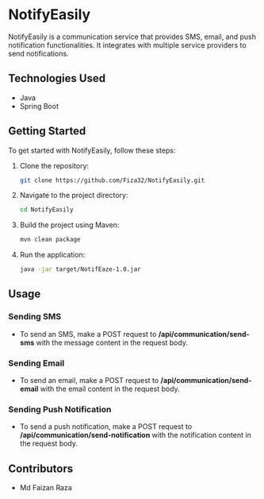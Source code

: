 # NotifyEasily

NotifyEasily is a communication service that provides SMS, email, and push notification functionalities. It integrates with multiple service providers to send notifications.

## Technologies Used
- Java
- Spring Boot

## Getting Started
To get started with NotifyEasily, follow these steps:

1. Clone the repository:
   ```bash
   git clone https://github.com/Fiza32/NotifyEasily.git
   ```
2. Navigate to the project directory:
   ```bash
   cd NotifyEasily
   ```
3. Build the project using Maven:
   ```bash
   mvn clean package
   ```
4. Run the application:
   ```bash
   java -jar target/NotifEaze-1.0.jar
   ```

## Usage
### Sending SMS
- To send an SMS, make a POST request to **/api/communication/send-sms** with the message content in the request body.

### Sending Email
- To send an email, make a POST request to **/api/communication/send-email** with the email content in the request body.

### Sending Push Notification
- To send a push notification, make a POST request to **/api/communication/send-notification** with the notification content in the request body.

## Contributors
- Md Faizan Raza


